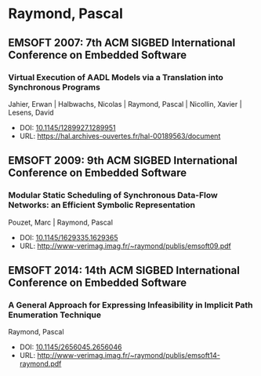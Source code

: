 # Raymond, Pascal

## EMSOFT 2007: 7th ACM SIGBED International Conference on Embedded Software

### Virtual Execution of AADL Models via a Translation into Synchronous Programs
Jahier, Erwan | Halbwachs, Nicolas | Raymond, Pascal | Nicollin, Xavier | Lesens, David
* DOI: [10.1145/1289927.1289951](https://doi.org/10.1145/1289927.1289951)
* URL: <https://hal.archives-ouvertes.fr/hal-00189563/document>

## EMSOFT 2009: 9th ACM SIGBED International Conference on Embedded Software

### Modular Static Scheduling of Synchronous Data-Flow Networks: an Efficient Symbolic Representation
Pouzet, Marc | Raymond, Pascal
* DOI: [10.1145/1629335.1629365](https://doi.org/10.1145/1629335.1629365)
* URL: <http://www-verimag.imag.fr/~raymond/publis/emsoft09.pdf>

## EMSOFT 2014: 14th ACM SIGBED International Conference on Embedded Software

### A General Approach for Expressing Infeasibility in Implicit Path Enumeration Technique
Raymond, Pascal
* DOI: [10.1145/2656045.2656046](https://doi.org/10.1145/2656045.2656046)
* URL: <http://www-verimag.imag.fr/~raymond/publis/emsoft14-raymond.pdf>

